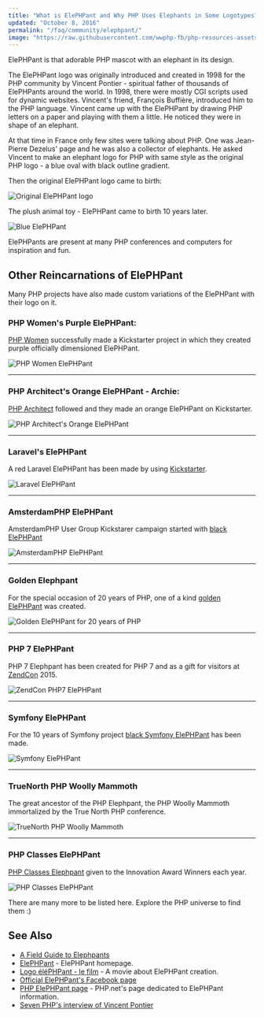 ```yaml
---
title: "What is ElePHPant and Why PHP Uses Elephants in Some Logotypes?"
updated: "October 8, 2016"
permalink: "/faq/community/elephpant/"
image: "https://raw.githubusercontent.com/wwphp-fb/php-resources-assets/master/images/community/elephpantblue.png"
---
```


ElePHPant is that adorable PHP mascot with an elephant in its design.

The ElePHPant logo was originally introduced and created in 1998 for the PHP
community by Vincent Pontier - spiritual father of thousands of ElePHPants
around the world. In 1998, there were mostly CGI scripts used for dynamic
websites. Vincent's friend, François Buffière, introduced him to the PHP language.
Vincent came up with the ElePHPant by drawing PHP letters on a paper and playing
with them a little. He noticed they were in shape of an elephant.

At that time in France only few sites were talking about PHP. One was Jean-Pierre
Dezelus' page and he was also a collector of elephants. He asked Vincent to make
an elephant logo for PHP with same style as the original PHP logo - a blue oval
with black outline gradient.

Then the original ElePHPant logo came to birth:

![Original ElePHPant logo](https://raw.githubusercontent.com/wwphp-fb/php-resources-assets/master/images/community/elephpant.png "Original ElePHPant logo")

The plush animal toy - ElePHPant came to birth 10 years later.

![Blue ElePHPant](https://raw.githubusercontent.com/wwphp-fb/php-resources-assets/master/images/community/elephpantblue.png "Blue ElePHPant")

ElePHPants are present at many PHP conferences and computers for inspiration and
fun.

## Other Reincarnations of ElePHPant

Many PHP projects have also made custom variations of the ElePHPant with their
logo on it.

### PHP Women's Purple ElePHPant:

  [PHP Women](http://phpwomen.org/) successfully made a Kickstarter project in
  which they created purple officially dimensioned ElePHPant.

  ![PHP Women ElePHPant](https://raw.githubusercontent.com/wwphp-fb/php-resources-assets/master/images/community/phpwomen.png "PHP Women ElePHPant")

---

### PHP Architect's Orange ElePHPant - Archie:

  [PHP Architect](http://www.phparch.com/) followed and they made an orange
  ElePHPant on Kickstarter.

  ![PHP Architect's Orange ElePHPant](https://raw.githubusercontent.com/wwphp-fb/php-resources-assets/master/images/community/elephpant-archie.png "PHP Architect's ElePHPant Archie")

---

### Laravel's ElePHPant

  A red Laravel ElePHPant has been made by using [Kickstarter](https://www.kickstarter.com/projects/1560940280/laravel-Elephpant).

  ![Laravel ElePHPant](https://raw.githubusercontent.com/wwphp-fb/php-resources-assets/master/images/community/laravelelephpant.png "Laravel ElePHPant")

---

### AmsterdamPHP ElePHPant

  AmsterdamPHP User Group Kickstarer campaign started with [black ElePHPant](https://www.kickstarter.com/projects/rdohms/the-amsterdamphp-elephpant)

  ![AmsterdamPHP ElePHPant](https://raw.githubusercontent.com/wwphp-fb/php-resources-assets/master/images/community/blackelephpant.png "AmsterdamPHP ElePHPant")

---

### Golden Elephpant

  For the special occasion of 20 years of PHP, one of a kind [golden ElePHPant](https://twitter.com/gelephpant) was created.

  ![Golden ElePHPant for 20 years of PHP](https://raw.githubusercontent.com/wwphp-fb/php-resources-assets/master/images/community/goldenelephpant.png "Golden ElePHPant")

---

### PHP 7 ElePHPant

  PHP 7 Elephpant has been created for PHP 7 and as a gift for visitors at [ZendCon](http://www.zendcon.com/) 2015.

  ![ZendCon PHP7 ElePHPant](https://raw.githubusercontent.com/wwphp-fb/php-resources-assets/master/images/community/php7elephpant.png "ZendCon PHP7 Elephpant")

---

### Symfony ElePHPant

  For the 10 years of Symfony project [black Symfony ElePHPant](http://symfony.com/blog/the-wait-is-finally-over-the-symfony-elephpants-have-arrived) has been made.

  ![Symfony ElePHPant](https://raw.githubusercontent.com/wwphp-fb/php-resources-assets/master/images/community/symfonyelephpant.png "Symfony ElePHPant")

---

### TrueNorth PHP Woolly Mammoth

  The great ancestor of the PHP Elephpant, the PHP Woolly Mammoth immortalized by the True North PHP conference.

  ![TrueNorth PHP Woolly Mammoth](https://raw.githubusercontent.com/wwphp-fb/php-resources-assets/master/images/community/mammoth.png)

---

### PHP Classes ElePHPant

  [PHP Classes Elephpant](http://www.phpclasses.org/blog/post/372-How-to-Win-a-Big-PHP-ElePHPant-Plush-Mascott-Every-Month-and-Innovation-Award-Certificates.html) given to the Innovation Award Winners each year.

  ![PHP Classes ElePHPant](https://raw.githubusercontent.com/wwphp-fb/php-resources-assets/master/images/community/phpclasses-elephpant.jpg)

There are many more to be listed here. Explore the PHP universe to find them :)

## See Also

* [A Field Guide to Elephpants](http://afieldguidetoelephpants.net/)
* [ElePHPant](http://www.elephpant.com/) - ElePHPant homepage.
* [Logo éléPHPant - le film](https://www.youtube.com/watch?v=eRYkUASUpZ0) - A movie about ElePHPant creation.
* [Official ElePHPant's Facebook page](https://www.facebook.com/pages/elePHPant-Official/774704769242207)
* [PHP ElePHPant page](http://php.net/elephpant.php) - PHP.net's page dedicated to ElePHPant information.
* [Seven PHP's interview of Vincent Pontier](http://7php.com/elephpant/#A_Small_Intro_PHP_The_PHP_Community)
